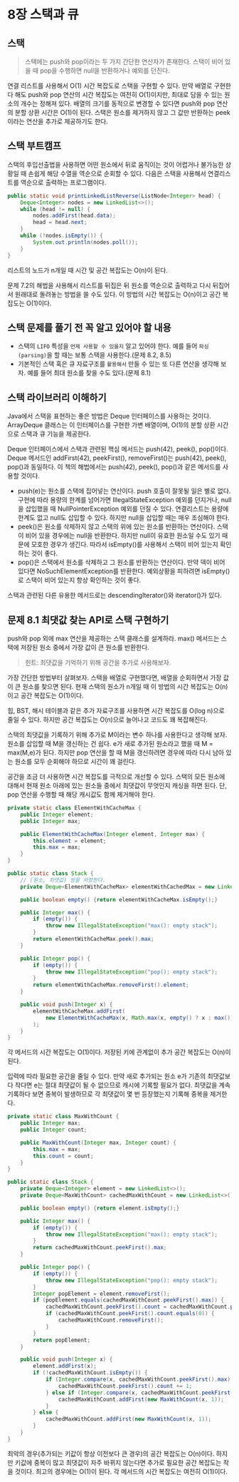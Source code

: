 # 8장 스택과 큐

## 스택
> 스택에는 push와 pop이라는 두 가지 간단한 연산자가 존재한다. 스택이 비어 있을 때 pop을 수행하면 null을 반환하거나 예외를 던진다.

연결 리스트를 사용해서 O(1) 시간 복잡도로 스택을 구현할 수 있다. 만약 배열로 구현한다 해도 push와 pop 연산의 시간 복잡도는 여전히 O(1)이지만, 최대로 담을 수 있는 원소의 개수는 정해져 있다. 배열의 크기를 동적으로 변경할 수 있다면 push와 pop 연산의 분할 상환 시간은 O(1)이 된다. 스택은 원소를 제거하지 않고 그 값만 반환하는 peek이라는 연산을 추가로 제공하기도 한다.

## 스택 부트캠프
스택의 후입선출법을 사용하면 어떤 원소에서 뒤로 움직이는 것이 어렵거나 불가능한 상황일 때 손쉽게 해당 수열을 역순으로 순회할 수 있다. 다음은 스택을 사용해서 연결리스트를 역순으로 출력하는 프로그램이다.
```java
public static void printLinkedListReverse(ListNode<Integer> head) {
    Deque<Integer> nodes = new LinkedList<>();
    while (head != null) {
        nodes.addFirst(head.data);
        head = head.next;
    }
    while (!nodes.isEmpty()) {
        System.out.println(nodes.poll());
    }
}
```
리스트의 노드가 n개일 때 시간 및 공간 복잡도는 O(n)이 된다.

문제 7.2의 해법을 사용해서 리스트를 뒤집은 뒤 원소를 역순으로 출력하고 다시 뒤집어서 원래대로 돌려놓는 방법을 쓸 수도 있다. 이 방법의 시간 복잡도는 O(n)이고 공간 복잡도는 O(1)이다.

## 스택 문제를 풀기 전 꼭 알고 있어야 할 내용
- 스택의 `LIFO` 특성을 `언제 사용할 수 있을지` 알고 있어야 한다. 예를 들어 `파싱(parsing)`을 할 때는 보통 스택을 사용한다.(문제 8.2, 8.5)
- 기본적인 스택 혹은 큐 자료구조를 `활용해서` 만들 수 있는 또 다른 연산을 생각해 보자. 예를 들어 최대 원소를 찾을 수도 있다.(문제 8.1)

## 스택 라이브러리 이해하기
Java에서 스택을 표현하는 좋은 방법은 Deque 인터페이스를 사용하는 것이다. ArrayDeque 클래스는 이 인터페이스를 구현한 가변 배열이며, O(1)의 분할 상환 시간으로 스택과 큐 기능을 제공한다.

Deque 인터페이스에서 스택과 관련된 핵심 메서드는 push(42), peek(), pop()이다. Deque 메서드인 addFirst(42), peekFirst(), removeFirst()는 push(42), peek(), pop()과 동일하다. 이 책의 해법에서는 push(42), peek(), pop()과 같은 메서드를 사용할 것이다.

- push(e)는 원소를 스택에 집어넣는 연산이다. push 호출이 잘못될 일은 별로 없다. 구현에 따라 용량의 한계를 넘어가면 IllegalStateException 예외를 던지거나, null을 삽입했을 때 NullPointerException 예외를 던질 수 있다. 연결리스트는 용량에 한계도 없고 null도 삽입할 수 있다. 하지만 null을 삽입할 때는 매우 조심해야 한다.
- peek()은 원소를 삭제하지 않고 스택의 위에 있는 원소를 반환하는 연산이다. 스택이 비어 있을 경우에는 null을 반환한다. 하지만 null이 유효한 원소일 수도 있기 때문에 모호한 경우가 생긴다. 따라서 isEmpty()를 사용해서 스택이 비어 있는지 확인하는 것이 좋다.
- pop()은 스택에서 원소를 삭제하고 그 원소를 반환하는 연산이다. 만약 덱이 비어 있다면 NoSuchElementException를 반환한다. 예외상황을 피하려면 isEmpty()로 스택이 비어 있는지 항상 확인하는 것이 좋다.

스택과 관련된 다른 유용한 메서드로는 descendingIterator()와 iterator()가 있다.

## 문제 8.1 최댓값 찾는 API로 스택 구현하기
push와 pop 외에 max 연산을 제공하는 스택 클래스를 설계하라. max() 메서드는 스택에 저장된 원소 중에서 가장 값이 큰 원소를 반환한다.

> 힌트: 최댓값을 기억하기 위해 공간을 추가로 사용해보자.

가장 간단한 방법부터 살펴보자. 스택을 배열로 구현했다면, 배열을 순회하면서 가장 값이 큰 원소를 찾으면 된다. 현재 스택의 원소가 n개일 때 이 방법의 시간 복잡도는 O(n)이고 공간 복잡도는 O(1)이다.

힙, BST, 해시 테이블과 같은 추가 자료구조를 사용하면 시간 복잡도를 O(log n)으로 줄일 수 있다. 하지만 공간 복잡도는 O(n)으로 늘어나고 코드도 꽤 복잡해진다.

스택의 최댓값을 기록하기 위해 추가로 M이라는 변수 하나를 사용한다고 생각해 보자. 원소를 삽입할 때 M을 갱신하는 건 쉽다. e가 새로 추가된 원소라고 했을 때 M = max(M,e)가 된다. 하지만 pop 연산을 할 때 M을 갱신하려면 경우에 따라 다시 남아 있는 원소를 모두 순회해야 하므로 시간이 꽤 걸린다.

공간을 조금 더 사용하면 시간 복잡도를 극적으로 개선할 수 있다. 스택의 모든 원소에 대해서 현재 원소 아래에 있는 원소들 중에서 최댓값이 무엇인지 캐싱을 하면 된다. 단, pop 연산을 수행할 때 해당 캐시값도 함께 제거해야 한다.

```java
private static class ElementWithCacheMax {
    public Integer element;
    public Integer max;

    public ElementWithCacheMax(Integer element, Integer max) {
        this.element = element;
        this.max = max;
    }
}

public static class Stack {
    // (원소, 최댓값) 쌍을 저장한다.
    private Deque<ElementWithCacheMax> elementWithCachedMax = new LinkedList<>();

    public boolean empty() {return elementWithCacheMax.isEmpty();}

    public Integer max() {
        if (empty()) {
            throw new IllegalStateException("max(): empty stack");
        }
        return elementWithCacheMax.peek().max;
    }

    public Integer pop() {
        if (empty()) {
            throw new IllegalStateException("pop(): empty stack");
        }
        return elementWithCacheMax.removeFirst().element;
    }

    public void push(Integer x) {
        elementWithCacheMax.addFirst(
            new ElementWithCacheMax(x, Math.max(x, empty() ? x : max()))
        );
    }
}
```

각 메서드의 시간 복잡도는 O(1)이다. 저장된 키에 관계없이 추가 공간 복잡도는 O(n)이 된다.

입력에 따라 필요한 공간을 줄일 수 있다. 만약 새로 추가되는 원소 e가 기존의 최댓값보다 작다면 e는 절대 최댓값이 될 수 없으므로 캐시에 기록할 필요가 없다. 최댓값을 계속 기록하다 보면 중복이 발생하므로 각 최댓값이 몇 번 등장했는지 기록해 중복을 제거한다.

```java
private static class MaxWithCount {
    public Integer max;
    public Integer count;

    public MaxWithCount(Integer max, Integer count) {
        this.max = max;
        this.count = count;
    }
}

public static class Stack {
    private Deque<Integer> element = new LinkedList<>();
    private Deque<MaxWithCount> cachedMaxWithCount = new LinkedList<>();

    public boolean empty() {return element.isEmpty();}

    public Integer max() {
        if (empty()) {
            throw new IllegalStateException("max(): empty stack");
        }
        return cachedMaxWithCount.peekFirst().max;
    }

    public Integer pop() {
        if (empty()) {
            throw new IllegalStateException("pop(): empty stack");
        }
        Integer popElement = element.removeFirst();
        if (popElement.equals(cachedMaxWithCount.peekFirst().max)) {
            cachedMaxWithCount.peekFirst().count = cachedMaxWithCount.peekFirst().count - 1;
            if (cachedMaxWithCount.peekFirst().count.equals(0)) {
                cachedMaxWithCount.removeFirst();
            }
        }
        return popElement;
    }

    public void push(Integer x) {
        element.addFirst(x);
        if (!cachedMaxWithCount.isEmpty()) {
            if (Integer.compare(x, cachedMaxWithCount.peekFirst().max) == 0) {
                cachedMaxWithCount.peekFirst().count += 1;
            } else if (Integer.compare(x, cachedMaxWithCount.peekFirst().max) > 0) {
                cachedMaxWithCount.addFirst(new MaxWithCount(x, 1));
            }
        } else {
            cachedMaxWithCount.addFirst(new MaxWithCount(x, 1));
        }
    }
}
```

최악의 경우(추가되는 키값이 항상 이전보다 큰 경우)의 공간 복잡도는 O(n)이다. 하지만 키값에 중복이 많고 최댓값이 자주 바뀌지 않는다면 추가로 필요한 공간 복잡도는 작을 것이다. 최고의 경우에는 O(1)이 된다. 각 메서드의 시간 복잡도는 여전히 O(1)이다.

